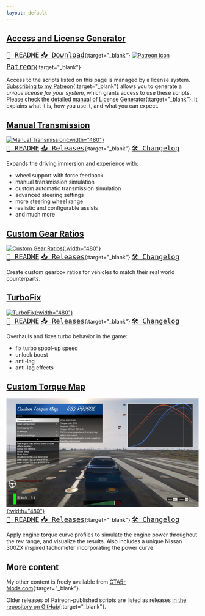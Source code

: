 ```yaml
---
layout: default
---
```


<h1 style="display:none;">{{site.title}}</h1>

## [Access and License Generator](licgen-readme)

[<span style="font-size:1.5em;">`📖 README`</span>](licgen-readme)
[<span style="font-size:1.5em;">`📥 Download`</span>](https://www.patreon.com/c/ikt/membership){:target="_blank"}
[<img alt="Patreon icon" src="resources/PATREON_SYMBOL_1_BLACK_RGB.svg" style="height:0.6em" /> <span style="font-size:1.5em;">`Patreon`</span>](https://www.patreon.com/ikt){:target="_blank"}

Access to the scripts listed on this page is managed by a license system.
[Subscribing to my Patreon](https://www.patreon.com/ikt){:target="_blank"} allows you
to generate a *unique license for your system*, which grants access to use these scripts. Please
check the [detailed manual of License Generator](licgen-readme){:target="_blank"}.
It explains what it is, how you use it, and what you can expect.

## [Manual Transmission](5-gears-readme)

[![Manual Transmission](resources/5MTThumb.jpg){:width="480"}](5-gears-readme)<br>
[<span style="font-size:1.5em;">`📖 README`</span>](5-gears-readme)
[<span style="font-size:1.5em;">`📥 Releases`</span>](https://github.com/ikt32/scripts-updates/releases?q=%22Manual+Transmission%22){:target="_blank"}
[<span style="font-size:1.5em;">`🛠️ Changelog`</span>](5-gears-changelog)

Expands the driving immersion and experience with:

* wheel support with force feedback
* manual transmission simulation
* custom automatic transmission simulation
* advanced steering settings
* more steering wheel range
* realistic and configurable assists
* and much more

## [Custom Gear Ratios](5-cgr-readme)

[![Custom Gear Ratios](resources/5CGR_Menu1.png){:width="480"}](5-gears-readme)<br>
[<span style="font-size:1.5em;">`📖 README`</span>](5-cgr-readme)
[<span style="font-size:1.5em;">`📥 Releases`</span>](https://github.com/ikt32/scripts-updates/releases?q=%22Custom+Gear+Ratios%22){:target="_blank"}
[<span style="font-size:1.5em;">`🛠️ Changelog`</span>](5-cgr-changelog)

Create custom gearbox ratios for vehicles to match their real world counterparts.

## [TurboFix](5-turbofix-readme)

[![TurboFix](resources/5TurboFix.png){:width="480"}](5-turbofix-readme)<br>
[<span style="font-size:1.5em;">`📖 README`</span>](5-turbofix-readme)
[<span style="font-size:1.5em;">`📥 Releases`</span>](https://github.com/ikt32/scripts-updates/releases?q=%22TurboFix%22){:target="_blank"}
[<span style="font-size:1.5em;">`🛠️ Changelog`</span>](5-turbofix-changelog)

Overhauls and fixes turbo behavior in the game:

* fix turbo spool-up speed
* unlock boost
* anti-lag
* anti-lag effects

## [Custom Torque Map](5-ctm-readme)

[![Custom Torque Map](resources/5CTM/CTM-1.2.0.jpg){:width="480"}](5-ctm-readme)<br>
[<span style="font-size:1.5em;">`📖 README`</span>](5-ctm-readme)
[<span style="font-size:1.5em;">`📥 Releases`</span>](https://github.com/ikt32/scripts-updates/releases?q=%22Custom+Torque+Map%22){:target="_blank"}
[<span style="font-size:1.5em;">`🛠️ Changelog`</span>](5-ctm-changelog)

Apply engine torque curve profiles to simulate the engine power throughout
the rev range, and visualize the results. Also includes a unique Nissan 300ZX
inspired tachometer incorporating the power curve.

## More content

My other content is freely available from [GTA5-Mods.com](https://www.gta5-mods.com/users/ikt){:target="_blank"}.

Older releases of Patreon-published scripts are listed as releases
[in the repository on GitHub](https://www.github.com/ikt32/scripts-updates/releases){:target="_blank"}.
